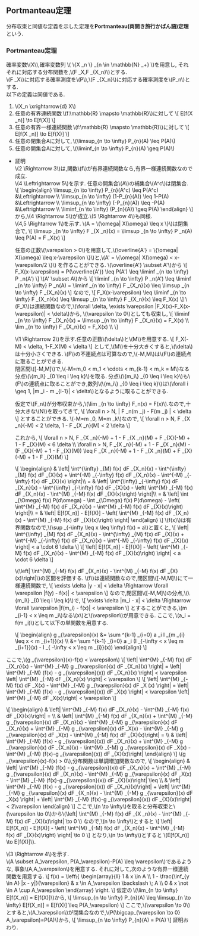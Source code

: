 ## Portmanteau定理
分布収束と同値な定義を示した定理を**Portmanteau(両開き旅行かばん語)定理**という.

### Portmanteau定理
確率変数\\(X\\),確率変数列 \\( \\{X _n \\} _{n \in \mathbb{N} _+} \\)を用意し,
それそれに対応する分布関数を,\\(F _X,F _{X_n}\\)とする.  
\\(F _X\\)に対応する確率測度を\\(P\\),\\(F _{X_n}\\)に対応する確率測度を\\(P_n\\)とする.  
以下の定義は同値である.

1. \\(X_n \xrightarrow{d} X\\)
1. 任意の有界連続関数&thinsp;\\(f:\mathbb{R} \mapsto \mathbb{R}\\)に対して
   \\[
	   E[f(X _n)] \to E[f(X)]
   \\]
1. 任意の有界一様連続関数&thinsp;\\(f:\mathbb{R} \mapsto \mathbb{R}\\)に対して
   \\[
	   E[f(X _n)] \to E[f(X)]
   \\]
1. 任意の閉集合Aに対して,&thinsp;\\(\limsup_{n \to \infty} P_{n}(A) \leq P(A)\\)
1. 任意の開集合Aに対して,&thinsp;\\(\liminf_{n \to \infty} P_{n}(A) \geq P(A)\\)

- 証明  
  \\(2 \Rightarrow 3\\)は,関数\\(f\\)が有界連続関数なら,有界一様連続関数なので成立.  
  \\(4 \Leftrightarrow 5\\)を示す. 任意の開集合\\(A\\)の補集合\\(A^c\\)は閉集合.  
  \\[
  \begin{align}
  \limsup_{n \to \infty} P_{n}(A^c) \leq P(A^c) &\Leftrightarrow \\\\
  \limsup_{n \to \infty} (1-P_{n}(A)) \leq 1-P(A) &\Leftrightarrow \\\\
  \limsup_{n \to \infty} (-P_{n}(A)) \leq -P(A) &\Leftrightarrow \\\\
  \liminf_{n \to \infty} (P_{n}(A)) \geq P(A)
  \end{align}
  \\]
  から,\\(4 \Rightarrow 5\\)が成立.\\(5 \Rightarrow 4\\)も同様.  
  \\(4,5 \Rightarrow 1\\)を示す. \\(A = \\{\omega| X(\omega) \leq x \\}\\)は閉集合で,
  \\[
  	  \limsup _{n \to \infty} F _{X _n}(x) = \limsup _{n \to \infty} P _n(A) \leq P(A) = F _X(x)
  \\]
  
  任意の正数\\(\varepsilon > 0\\)を用意して,\\(\overline{A'} = \\{\omega| X(\omega) \leq x-\varepsilon \\}\\)と,\\(A' = \\{\omega| X(\omega) < x-\varepsilon/2 \\}\\)
  を作ることができる. \\(\overline{A'} \subset A'\\)から
  \\[
  F_X(x-\varepsilon) = P(\overline{A'}) \leq P(A') \leq \liminf _{n \to \infty} P _n(A')
  \\]
  \\(A' \subset A\\)から
  \\[
  \liminf _{n \to \infty} P _n(A') \leq \liminf _{n \to \infty} P _n(A) = \liminf _{n \to \infty} F _{X_n}(x) \leq \limsup _{n \to \infty} F _{X_n}(x)
  \\]
  なので,
  \\[
  F_X(x-\varepsilon) \leq \liminf _{n \to \infty} F _{X_n}(x) \leq \limsup _{n \to \infty} F _{X_n}(x) \leq F_X(x)
  \\]
  \\(F_X\\)は連続関数なので,\\(\forall \delta, \exists \varepsilon |F_X(x)-F_X(x-\varepsilon)| < \delta\\)から,
  \\(\varepsilon \to 0\\)としても収束し,
  \\[
  \liminf _{n \to \infty} F _{X_n}(x) = \limsup _{n \to \infty} F _{X_n}(x) = F_X(x) \\\\
  \lim _{n \to \infty} F _{X_n}(x) = F_X(x) \\\\
  \\]
  
  \\(1 \Rightarrow 2\\)を示す.任意の正数\\(\delta\\)と\\(M\\)を用意する.
  \\[
	  F_X(-M) < \delta, 1-F_X(M) < \delta
  \\]
  として,\\(M\\)を十分大きくすると,\\(\delta\\)は十分小さくできる.
  \\(F\\)の不連続点は可算なので,\\(-M,M\\)は\\(F\\)の連続点に取ることができる.  
  閉区間\\([-M,M]\\)で,\\(-M=m_0 < m_1 < \cdots < m_{k-1} < m_k = M\\)なる分点\\(\\{m_i\\} _{0 \leq i \leq k}\\)を取る.
  分点\\(\\{m_i\\} _{0 \leq i \leq k}\\)も\\(F\\)の連続点に取ることができ,数列\\(\\{m_i\\} _{0 \leq i \leq k}\\)は\\(\forall i \geq 1, |m _i - m _{i-1}| < \delta\\)となるように取ることができる.  
  
  仮定で\\(F_n\\)が分布収束から,\\(\lim _{n \to \infty} F_n(x) = F(x)\\).なので,十分大きな\\(N\\)を取ってきて,
  \\[
  \forall n > N, | F _n(m _j) - F(m _j) | < \delta
  \\]
  とすることができる. \\(-M=m _0, M=m _k\\)なので,
  \\[
  \forall n > N, F _{X _n}(-M) < 2 \delta, 1 - F _{X _n}(M) < 2 \delta
  \\]

  これから,
  \\[
  \forall n > N, F _{X _n}(-M) + 1 - F _{X _n}(M) + F _{X}(-M) + 1 - F _{X}(M) < 6 \delta \\\\
  \forall n > N, F _{X _n}(-M) + 1 - F _{X _n}(M) - (F _{X}(-M) +  1 - F _{X}(M)) \leq F _{X _n}(-M) + 1 - F _{X _n}(M) + F _{X}(-M) + 1 - F _{X}(M)
  \\]

  \\[
    \begin{align}
   & \left| \int^{\infty} _{M} f(x) dF _{X_n}(x) - \int^{\infty} _{M} f(x) dF _{X}(x) + \int^{-M} _{-\infty} f(x) dF _{X_n}(x) - \int^{-M} _{-\infty} f(x) dF _{X}(x) \right|\\\\
   = & \left| \int^{\infty} _{-\infty} f(x) dF _{X_n}(x) - \int^{\infty} _{-\infty} f(x) dF _{X}(x) - \left( \int^{M} _{-M} f(x) dF _{X_n}(x) - \int^{M} _{-M} f(x) dF _{X}(x)\right) \right|\\\\
      = &  \left| \int _{\Omega} f(x) P(d\omega) - \int _{\Omega} f(x) P(d\omega) - \left( \int^{M} _{-M} f(x) dF _{X_n}(x) - \int^{M} _{-M} f(x) dF _{X}(x)\right) \right|\\\\
   = &  \left| E[f(X_n)] - E[f(X)] - \left( \int^{M} _{-M} f(x) dF _{X_n}(x) - \int^{M} _{-M} f(x) dF _{X}(x)\right) \right|
	\end{align}
  \\]
  \\(f(x)\\)は有界関数なので,\\(\sup _{-\infty \leq x \leq \infty} f(x) = a\\)と置くと,
  \\[
  \left| \int^{\infty} _{M} f(x) dF _{X_n}(x) - \int^{\infty} _{M} f(x) dF _{X}(x) + \int^{-M} _{-\infty} f(x) dF _{X_n}(x) - \int^{-M} _{-\infty} f(x) dF _{X}(x) \right| < a \cdot 6 \delta
  \\]
  \\[
  \left| E[f(X_n)] - E[f(X)] - \left( \int^{M} _{-M} f(x) dF _{X_n}(x) - \int^{M} _{-M} f(x) dF _{X}(x)\right) \right| < a \cdot 6 \delta
  \\]

  \\(\left| \int^{M} _{-M} f(x) dF _{X_n}(x) - \int^{M} _{-M} f(x) dF _{X}(x)\right|\\)の区間を評価する.
  \\(f\\)は連続関数なので,閉区間\\([-M,M]\\)にて一様連続関数で, 
  \\[
  \exists \delta |y - x| < \delta \Rightarrow \forall \varepsilon |f(y) - f(x)| < \varepsilon
  \\]
  なので,閉区間\\([-M,M]\\)の分点,\\(\\{m_i\\} _{0 \leq i \leq k}\\)で,
  \\[
  \exists \delta |m_i - x| < \delta \Rightarrow \forall \varepsilon |f(m_i) - f(x)| < \varepsilon
  \\]
  とすることができる,\\(m _{i-1} < x \leq m _i\\)なる\\(x\\)と\\(\varepsilon\\)が用意できる.
  ここで,&thinsp;\\(a_i = f(m _i)\\)として以下の単関数を用意する.

  \\[
      \begin{align}
	  g _{\varepsilon}(x) &= \sum ^{k-1} _{i=0} a _i I _{m _{i} \leq x < m _{i+1}}(x) \\\\
	  	  &= \sum ^{k-1} _{i=0} a _i (I _{-\infty < x \leq m _{i+1}}(x) - I _{ -\infty < x \leq m _{i}}(x))
	  \end{align}
  \\]

ここで,\\(g _{\varepsilon}(x)-f(x) < \varepsilon\\)
  \\[
    \left| \int^{M} _{-M} f(x) dF _{X_n}(x) - \int^{M} _{-M} g _{\varepsilon}(x) dF _{X_n}(x) \right| = \left| \int^{M} _{-M} (f(x) - g _{\varepsilon}(x)) dF _{X_n}(x) \right| < \varepsilon \left| \int^{M} _{-M} dF _{X_n}(x) \right| < \varepsilon
  \\]
  \\[
    \left| \int^{M} _{-M} f(x) dF _X(x) - \int^{M} _{-M} g _{\varepsilon}(x) dF _X (x) \right| = \left| \int^{M} _{-M} (f(x) - g _{\varepsilon}(x)) dF _X(x) \right| < \varepsilon \left| \int^{M} _{-M} dF _X(x)\right| < \varepsilon
  \\]

\\[
    \begin{align}
	& \left| \int^{M} _{-M} f(x) dF _{X_n}(x) - \int^{M} _{-M} f(x) dF _{X}(x)\right| = \\\\
	& \left| \int^{M} _{-M} f(x) dF _{X_n}(x) + \int^{M} _{-M} g _{\varepsilon}(x) dF _{X_n}(x) - \int^{M} _{-M} g _{\varepsilon}(x) dF _{X_n}(x) + \int^{M} _{-M} g _{\varepsilon}(x) dF _X(x) - \int^{M} _{-M} g _{\varepsilon}(x) dF _X(x)  - \int^{M} _{-M} f(x) dF _{X}(x)\right| = \\\\
	&  \left| \int^{M} _{-M} (f(x) - g _{\varepsilon}(x)) dF _{X_n}(x) + \int^{M} _{-M} g _{\varepsilon}(x) dF _{X_n}(x) - \int^{M} _{-M} g _{\varepsilon}(x) dF _X(x)  - \int^{M} _{-M} (f(x)-g _{\varepsilon}(x)) dF _{X}(x)\right|
	\end{align}
  \\]
  \\(g _{\varepsilon}(x)-f(x) > 0\\),分布関数は単調増加関数なので,
\\[
    \begin{align}
	&  \left| \int^{M} _{-M} (f(x) - g _{\varepsilon}(x)) dF _{X_n}(x) + \int^{M} _{-M} g _{\varepsilon}(x) dF _{X_n}(x) - \int^{M} _{-M} g _{\varepsilon}(x) dF _X(x)  - \int^{M} _{-M} (f(x)-g _{\varepsilon}(x)) dF _{X}(x)\right| \leq \\\\
	& \left| \int^{M} _{-M} (f(x) - g _{\varepsilon}(x)) dF _{X_n}(x)\right| + \left| \int^{M} _{-M} g _{\varepsilon}(x) dF _{X_n}(x) - \int^{M} _{-M} g _{\varepsilon}(x) dF _X(x) \right| + \left|  \int^{M} _{-M} (f(x)-g _{\varepsilon}(x)) dF _{X}(x)\right| < 2\varepsilon
	\end{align}
  \\]
  ここで,\\(n \to \infty\\)を取ると分布収束と\\(\varepsilon \to 0\\)から\\(\left| \int^{M} _{-M} f(x) dF _{X _n}(x) - \int^{M} _{-M} f(x) dF _{X}(x)\right| \to 0 \\)
  なので,\\(n \to \infty\\)とすると
  \\[
     \left| E[f(X_n)] - E[f(X)] - \left( \int^{M} _{-M} f(x) dF _{X_n}(x) - \int^{M} _{-M} f(x) dF _{X}(x)\right) \right| \to 0
  \\]
  となり,\\(n \to \infty\\)とすると \\(E[f(X_n)] \to E[f(X)]\\).

  \\(3 \Rightarrow 4\\)を示す.  
  \\(A \subset A_\varepsilon, P(A_\varepsilon)-P(A) \leq \varepsilon\\)であるような,
  事象\\(A,A_\varepsilon\\)を用意する. それに対して,次のような有界一様連続関数を用意する.
  \\[
  f(x) = \left\\{
	\begin{array}{ll}
	1 & x \in A \\\\
	1 - \frac{\inf_{y \in A} |x - y|}{\varepsilon} & x \in A_\varepsilon \backslash \\; A \\\\
	0 & x \not \in A \cup A_\varepsilon
	\end{array}
  \right.
  \\]
  仮定の&thinsp;\\(\lim_{n \to \infty} E[f(X_n)] = E[f(X)]\\)から,
  \\[
  \limsup_{n \to \infty} P_{n}(A) \leq \limsup_{n \to \infty} E[f(X_n)] = E[f(X)] \leq P(A_\varepsilon)
  \\]
  ここで,\\(\varepsilon \to 0\\)とすると,\\(A_\varepsilon\\)が閉集合なので,\\(P(\bigcap_{\varepsilon \to 0} A_\varepsilon)=P(A)\\)から,
  \\[
  \limsup_{n \to \infty} P_{n}(A) = P(A)
  \\]
  証明おわり.
